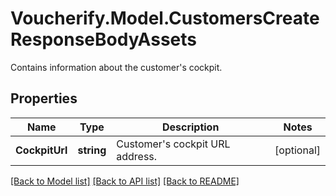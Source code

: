 # Voucherify.Model.CustomersCreateResponseBodyAssets
Contains information about the customer's cockpit.

## Properties

Name | Type | Description | Notes
------------ | ------------- | ------------- | -------------
**CockpitUrl** | **string** | Customer&#39;s cockpit URL address. | [optional] 

[[Back to Model list]](../README.md#documentation-for-models) [[Back to API list]](../README.md#documentation-for-api-endpoints) [[Back to README]](../README.md)

